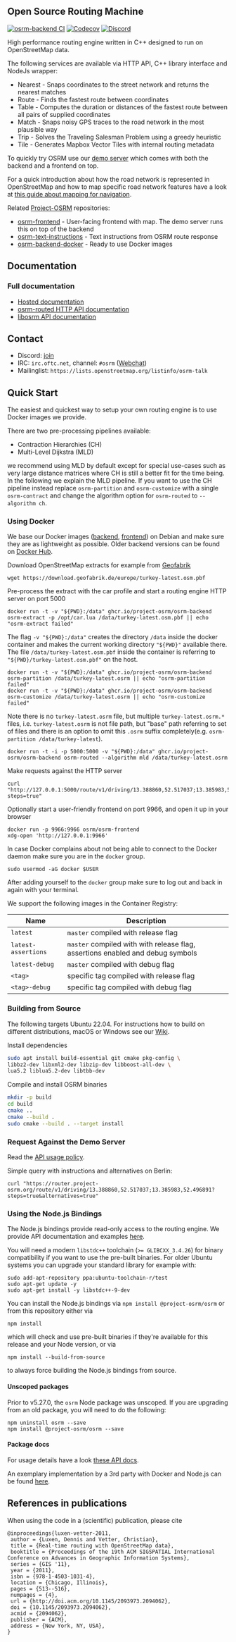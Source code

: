 ## Open Source Routing Machine


[![osrm-backend CI](https://github.com/Project-OSRM/osrm-backend/actions/workflows/osrm-backend.yml/badge.svg)](https://github.com/Project-OSRM/osrm-backend/actions/workflows/osrm-backend.yml) [![Codecov](https://codecov.io/gh/Project-OSRM/osrm-backend/branch/master/graph/badge.svg)](https://codecov.io/gh/Project-OSRM/osrm-backend) [![Discord](https://img.shields.io/discord/1034487840219860992)](https://discord.gg/es9CdcCXcb)

High performance routing engine written in C++ designed to run on OpenStreetMap data.

The following services are available via HTTP API, C++ library interface and NodeJs wrapper:
- Nearest - Snaps coordinates to the street network and returns the nearest matches
- Route - Finds the fastest route between coordinates
- Table - Computes the duration or distances of the fastest route between all pairs of supplied coordinates
- Match - Snaps noisy GPS traces to the road network in the most plausible way
- Trip - Solves the Traveling Salesman Problem using a greedy heuristic
- Tile - Generates Mapbox Vector Tiles with internal routing metadata

To quickly try OSRM use our [demo server](http://map.project-osrm.org) which comes with both the backend and a frontend on top.

For a quick introduction about how the road network is represented in OpenStreetMap and how to map specific road network features have a look at [this guide about mapping for navigation](https://www.mapbox.com/mapping/mapping-for-navigation/).

Related [Project-OSRM](https://github.com/Project-OSRM) repositories:
- [osrm-frontend](https://github.com/Project-OSRM/osrm-frontend) - User-facing frontend with map. The demo server runs this on top of the backend
- [osrm-text-instructions](https://github.com/Project-OSRM/osrm-text-instructions) - Text instructions from OSRM route response
- [osrm-backend-docker](https://github.com/project-osrm/osrm-backend/pkgs/container/osrm-backend) - Ready to use Docker images

## Documentation

### Full documentation

- [Hosted documentation](http://project-osrm.org)
- [osrm-routed HTTP API documentation](docs/http.md)
- [libosrm API documentation](docs/libosrm.md)

## Contact

- Discord: [join](https://discord.gg/es9CdcCXcb)
- IRC: `irc.oftc.net`, channel: `#osrm` ([Webchat](https://webchat.oftc.net))
- Mailinglist: `https://lists.openstreetmap.org/listinfo/osrm-talk`

## Quick Start

The easiest and quickest way to setup your own routing engine is to use Docker images we provide.

There are two pre-processing pipelines available:
- Contraction Hierarchies (CH)
- Multi-Level Dijkstra (MLD)

we recommend using MLD by default except for special use-cases such as very large distance matrices where CH is still a better fit for the time being.
In the following we explain the MLD pipeline.
If you want to use the CH pipeline instead replace `osrm-partition` and `osrm-customize` with a single `osrm-contract` and change the algorithm option for `osrm-routed` to `--algorithm ch`.

### Using Docker

We base our Docker images ([backend](https://github.com/Project-OSRM/osrm-backend/pkgs/container/osrm-backend), [frontend](https://hub.docker.com/r/osrm/osrm-frontend/)) on Debian and make sure they are as lightweight as possible. Older backend versions can be found on [Docker Hub](https://hub.docker.com/r/osrm/osrm-backend/).

Download OpenStreetMap extracts for example from [Geofabrik](http://download.geofabrik.de/)

    wget https://download.geofabrik.de/europe/turkey-latest.osm.pbf

Pre-process the extract with the car profile and start a routing engine HTTP server on port 5000

    docker run -t -v "${PWD}:/data" ghcr.io/project-osrm/osrm-backend osrm-extract -p /opt/car.lua /data/turkey-latest.osm.pbf || echo "osrm-extract failed"

The flag `-v "${PWD}:/data"` creates the directory `/data` inside the docker container and makes the current working directory `"${PWD}"` available there. The file `/data/turkey-latest.osm.pbf` inside the container is referring to `"${PWD}/turkey-latest.osm.pbf"` on the host.

    docker run -t -v "${PWD}:/data" ghcr.io/project-osrm/osrm-backend osrm-partition /data/turkey-latest.osrm || echo "osrm-partition failed"
    docker run -t -v "${PWD}:/data" ghcr.io/project-osrm/osrm-backend osrm-customize /data/turkey-latest.osrm || echo "osrm-customize failed"

Note there is no `turkey-latest.osrm` file, but multiple `turkey-latest.osrm.*` files, i.e. `turkey-latest.osrm` is not file path, but "base" path referring to set of files and there is an option to omit this `.osrm` suffix completely(e.g. `osrm-partition /data/turkey-latest`).

    docker run -t -i -p 5000:5000 -v "${PWD}:/data" ghcr.io/project-osrm/osrm-backend osrm-routed --algorithm mld /data/turkey-latest.osrm

Make requests against the HTTP server

    curl "http://127.0.0.1:5000/route/v1/driving/13.388860,52.517037;13.385983,52.496891?steps=true"

Optionally start a user-friendly frontend on port 9966, and open it up in your browser

    docker run -p 9966:9966 osrm/osrm-frontend
    xdg-open 'http://127.0.0.1:9966'

In case Docker complains about not being able to connect to the Docker daemon make sure you are in the `docker` group.

    sudo usermod -aG docker $USER

After adding yourself to the `docker` group make sure to log out and back in again with your terminal.

We support the following images in the Container Registry:

Name | Description
-----|------
`latest` | `master` compiled with release flag
`latest-assertions` | `master` compiled with with release flag, assertions enabled and debug symbols
`latest-debug` | `master` compiled with debug flag
`<tag>` | specific tag compiled with release flag
`<tag>-debug` | specific tag compiled with debug flag

### Building from Source

The following targets Ubuntu 22.04.
For instructions how to build on different distributions, macOS or Windows see our [Wiki](https://github.com/Project-OSRM/osrm-backend/wiki).

Install dependencies

```bash
sudo apt install build-essential git cmake pkg-config \
libbz2-dev libxml2-dev libzip-dev libboost-all-dev \
lua5.2 liblua5.2-dev libtbb-dev
```

Compile and install OSRM binaries

```bash
mkdir -p build
cd build
cmake ..
cmake --build .
sudo cmake --build . --target install
```

### Request Against the Demo Server

Read the [API usage policy](https://github.com/Project-OSRM/osrm-backend/wiki/Demo-server).

Simple query with instructions and alternatives on Berlin:

```
curl "https://router.project-osrm.org/route/v1/driving/13.388860,52.517037;13.385983,52.496891?steps=true&alternatives=true"
```

### Using the Node.js Bindings

The Node.js bindings provide read-only access to the routing engine.
We provide API documentation and examples [here](docs/nodejs/api.md).

You will need a modern `libstdc++` toolchain (`>= GLIBCXX_3.4.26`) for binary compatibility if you want to use the pre-built binaries.
For older Ubuntu systems you can upgrade your standard library for example with:

```
sudo add-apt-repository ppa:ubuntu-toolchain-r/test
sudo apt-get update -y
sudo apt-get install -y libstdc++-9-dev
```

You can install the Node.js bindings via `npm install @project-osrm/osrm` or from this repository either via

    npm install

which will check and use pre-built binaries if they're available for this release and your Node version, or via

    npm install --build-from-source

to always force building the Node.js bindings from source.

#### Unscoped packages

Prior to v5.27.0, the `osrm` Node package was unscoped. If you are upgrading from an old package, you will need to do the following:

```
npm uninstall osrm --save
npm install @project-osrm/osrm --save
```

#### Package docs

For usage details have a look [these API docs](docs/nodejs/api.md).

An exemplary implementation by a 3rd party with Docker and Node.js can be found [here](https://github.com/door2door-io/osrm-express-server-demo).


## References in publications

When using the code in a (scientific) publication, please cite

```
@inproceedings{luxen-vetter-2011,
 author = {Luxen, Dennis and Vetter, Christian},
 title = {Real-time routing with OpenStreetMap data},
 booktitle = {Proceedings of the 19th ACM SIGSPATIAL International Conference on Advances in Geographic Information Systems},
 series = {GIS '11},
 year = {2011},
 isbn = {978-1-4503-1031-4},
 location = {Chicago, Illinois},
 pages = {513--516},
 numpages = {4},
 url = {http://doi.acm.org/10.1145/2093973.2094062},
 doi = {10.1145/2093973.2094062},
 acmid = {2094062},
 publisher = {ACM},
 address = {New York, NY, USA},
}
```
